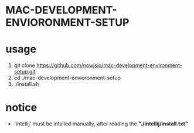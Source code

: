# MAC-DEVELOPMENT-ENVIORONMENT-SETUP

# usage
1. git clone https://github.com/nowjsio/mac-development-environment-setup.git
2. cd ./mac-development-envioronment-setup
3. ./install.sh

# notice
 * 'intellij' must be intalled manually, after reading the **"./intellij/install.txt"**